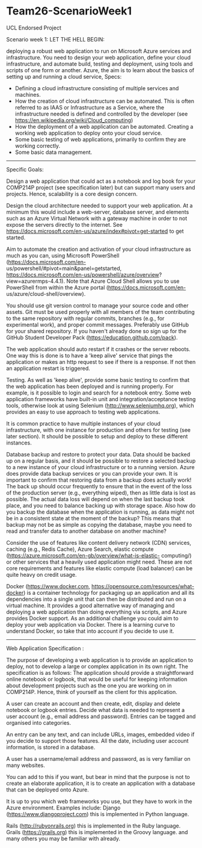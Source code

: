 # Team26-ScenarioWeek1
UCL Endorsed Project

Scenario week 1: LET THE HELL BEGIN:

deploying a robust web application to run on Microsoft Azure services and infrastructure. You need to design your web application, define your cloud infrastructure, and automate build, testing and deployment, using tools and scripts of one form or another. 
Azure, the aim is to learn about the basics of setting up and running a cloud service, 
Specs: 

-	Defining a cloud infrastructure consisting of multiple services and machines. 
-	How the creation of cloud infrastructure can be automated. This is often referred to as IAAS or Infrastructure as a Service, where the infrastructure needed is defined and controlled by the developer (see https://en.wikipedia.org/wiki/Cloud_computing) 
-	How the deployment of a web application can be automated. Creating a working web application to deploy onto your cloud service. 
-	Some basic testing of web applications, primarily to confirm they are working correctly. 
-	Some basic data management. 
-----------------------------------------------------------------------------------------------------------------------------

Specific Goals:

Design a web application that could act as a notebook and log book for your COMP214P project (see specification later) but can support many users and projects. Hence, scalability is a core design concern. 

Design the cloud architecture needed to support your web application. At a minimum this would include a web-server, database server, and elements such as an Azure Virtual Network with a gateway machine in order to not expose the servers directly to the internet. See https://docs.microsoft.com/en-us/azure/index#pivot=get-started to get started. 

Aim to automate the creation and activation of your cloud infrastructure as much as you can, using Microsoft PowerShell (https://docs.microsoft.com/en- us/powershell/#pivot=main&panel=getstarted, https://docs.microsoft.com/en-us/powershell/azure/overview? view=azurermps-4.4.1). Note that Azure Cloud Shell allows you to use PowerShell from within the Azure portal (https://docs.microsoft.com/en- us/azure/cloud-shell/overview). 

You should use git version control to manage your source code and other assets. Git must be used properly with all members of the team contributing to the same repository with regular commits, branches (e.g., for experimental work), and proper commit messages. Preferably use GitHub for your shared repository. If you haven't already done so sign up for the GitHub Student Developer Pack (https://education.github.com/pack). 

The web application should auto restart if it crashes or the server reboots. One way this is done is to have a 'keep alive' service that pings the application or makes an http request to see if there is a response. If not then an application restart is triggered. 

Testing. As well as 'keep alive', provide some basic testing to confirm that the web application has been deployed and is running properly. For example, is it possible to login and search for a notebook entry. Some web application frameworks have built-in unit and integration/acceptance testing tools, otherwise look at using Selenium (http://www.seleniumhq.org), which provides an easy to use approach to testing web applications. 

It is common practice to have multiple instances of your cloud infrastructure, with one instance for production and others for testing (see later section). It should be possible to setup and deploy to these different instances. 

Database backup and restore to protect your data. Data should be backed up on a regular basis, and it should be possible to restore a selected backup to a new instance of your cloud infrastructure or to a running version. Azure does provide data backup services or you can provide your own. It is important to confirm that restoring data from a backup does actually work! The back up should occur frequently to ensure that in the event of the loss of the production server (e.g., everything wiped), then as little data is lost as possible. The actual data loss will depend on when the last backup took place, and you need to balance backing up with storage space. Also how do you backup the database when the application is running, as data might not be in a consistent state at the moment of the backup? This means that backup may not be as simple as copying the database, maybe you need to read and transfer data to another database on another machine? 

Consider the use of features like content delivery network (CDN) services, caching (e.g., Redis Cache), Azure Search, elastic compute (https://azure.microsoft.com/en-gb/overview/what-is-elastic- computing/) or other services that a heavily used application might need. These are not core requirements and features like elastic compute (load balancer) can be quite heavy on credit usage. 

Docker (https://www.docker.com, https://opensource.com/resources/what-docker) is a container technology for packaging up an application and all its dependencies into a single unit that can then be distributed and run on a virtual machine. It provides a good alternative way of managing and deploying a web application than doing everything via scripts, and Azure provides Docker support. As an additional challenge you could aim to deploy your web application via Docker. There is a learning curve to understand Docker, so take that into account if you decide to use it. 


----------------------------------------------------------------------------------------------------------------------------
Web Application Specification :

The purpose of developing a web application is to provide an application to deploy, not to develop a large or complex application in its own right. The specification is as follows: 
The application should provide a straightforward online notebook or logbook, that would be useful for keeping information about development projects such as the one you are working on in COMP214P. Hence, think of yourself as the client for this application. 

A user can create an account and then create, edit, display and delete notebook or logbook entries. Decide what data is needed to represent a user account (e.g., email address and password). 
Entries can be tagged and organised into categories. 

An entry can be any text, and can include URLs, images, embedded video if you decide to support those features. 
All the date, including user account information, is stored in a database. 

A user has a username/email address and password, as is very familiar on many websites. 

You can add to this if you want, but bear in mind that the purpose is not to create an elaborate application, it is to create an application with a database that can be deployed onto Azure. 

It is up to you which web frameworks you use, but they have to work in the Azure environment. Examples include: 
Django (https://www.djangoproject.com) this is implemented in Python language. 

Rails (http://rubyonrails.org) this is implemented in the Ruby language. Grails (https://grails.org) this is implemented in the Groovy language. and many others you may be familiar with already. 
